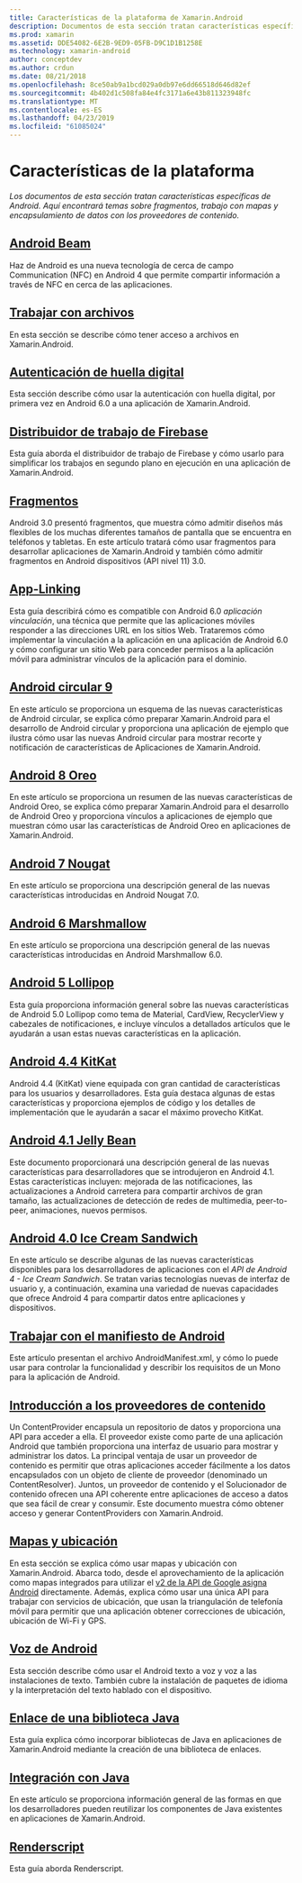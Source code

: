 ```yaml
---
title: Características de la plataforma de Xamarin.Android
description: Documentos de esta sección tratan características específicas de Android. Aquí encontrará temas como usa fragmentos, trabajar con mapas y encapsular datos con los proveedores de contenido.
ms.prod: xamarin
ms.assetid: DDE54082-6E2B-9ED9-05FB-D9C1D1B1258E
ms.technology: xamarin-android
author: conceptdev
ms.author: crdun
ms.date: 08/21/2018
ms.openlocfilehash: 8ce50ab9a1bcd029a0db97e6dd66518d646d82ef
ms.sourcegitcommit: 4b402d1c508fa84e4fc3171a6e43b811323948fc
ms.translationtype: MT
ms.contentlocale: es-ES
ms.lasthandoff: 04/23/2019
ms.locfileid: "61085024"
---
```

# <a name="platform-features"></a>Características de la plataforma

_Los documentos de esta sección tratan características específicas de Android. Aquí encontrará temas sobre fragmentos, trabajo con mapas y encapsulamiento de datos con los proveedores de contenido._

## <a name="android-beamandroidplatformandroid-beammd"></a>[Android Beam](~/android/platform/android-beam.md)

Haz de Android es una nueva tecnología de cerca de campo Communication (NFC) en Android 4 que permite compartir información a través de NFC en cerca de las aplicaciones.

## <a name="working-with-filesandroidplatformfilesindexmd"></a>[Trabajar con archivos](~/android/platform/files/index.md)

En esta sección se describe cómo tener acceso a archivos en Xamarin.Android.

## <a name="fingerprint-authenticationandroidplatformfingerprint-authenticationindexmd"></a>[Autenticación de huella digital](~/android/platform/fingerprint-authentication/index.md)

Esta sección describe cómo usar la autenticación con huella digital, por primera vez en Android 6.0 a una aplicación de Xamarin.Android.


## <a name="firebase-job-dispatcherandroidplatformfirebase-job-dispatchermd"></a>[Distribuidor de trabajo de Firebase](~/android/platform/firebase-job-dispatcher.md)

Esta guía aborda el distribuidor de trabajo de Firebase y cómo usarlo para simplificar los trabajos en segundo plano en ejecución en una aplicación de Xamarin.Android.

##  <a name="fragmentsandroidplatformfragmentsindexmd"></a>[Fragmentos](~/android/platform/fragments/index.md)

Android 3.0 presentó fragmentos, que muestra cómo admitir diseños más flexibles de los muchas diferentes tamaños de pantalla que se encuentra en teléfonos y tabletas. En este artículo tratará cómo usar fragmentos para desarrollar aplicaciones de Xamarin.Android y también cómo admitir fragmentos en Android dispositivos (API nivel 11) 3.0.



## <a name="app-linkingandroidplatformapp-linkingmd"></a>[App-Linking](~/android/platform/app-linking.md)

Esta guía describirá cómo es compatible con Android 6.0 _aplicación vinculación_, una técnica que permite que las aplicaciones móviles responder a las direcciones URL en los sitios Web. Trataremos cómo implementar la vinculación a la aplicación en una aplicación de Android 6.0 y cómo configurar un sitio Web para conceder permisos a la aplicación móvil para administrar vínculos de la aplicación para el dominio.


##  <a name="android-9-pieandroidplatformpiemd"></a>[Android circular 9](~/android/platform/pie.md)

En este artículo se proporciona un esquema de las nuevas características de Android circular, se explica cómo preparar Xamarin.Android para el desarrollo de Android circular y proporciona una aplicación de ejemplo que ilustra cómo usar las nuevas Android circular para mostrar recorte y notificación de características de Aplicaciones de Xamarin.Android.


##  <a name="android-8-oreoandroidplatformoreomd"></a>[Android 8 Oreo](~/android/platform/oreo.md)

En este artículo se proporciona un resumen de las nuevas características de Android Oreo, se explica cómo preparar Xamarin.Android para el desarrollo de Android Oreo y proporciona vínculos a aplicaciones de ejemplo que muestran cómo usar las características de Android Oreo en aplicaciones de Xamarin.Android.



##  <a name="android-7-nougatandroidplatformnougatmd"></a>[Android 7 Nougat](~/android/platform/nougat.md)

En este artículo se proporciona una descripción general de las nuevas características introducidas en Android Nougat 7.0.




##  <a name="android-6-marshmallowandroidplatformmarshmallowmd"></a>[Android 6 Marshmallow](~/android/platform/marshmallow.md)

En este artículo se proporciona una descripción general de las nuevas características introducidas en Android Marshmallow 6.0.




##  <a name="android-5-lollipopandroidplatformlollipopmd"></a>[Android 5 Lollipop](~/android/platform/lollipop.md)

Esta guía proporciona información general sobre las nuevas características de Android 5.0 Lollipop como tema de Material, CardView, RecyclerView y cabezales de notificaciones, e incluye vínculos a detallados artículos que le ayudarán a usan estas nuevas características en la aplicación.



##  <a name="android-44-kitkatandroidplatformkitkatmd"></a>[Android 4.4 KitKat](~/android/platform/kitkat.md)

Android 4.4 (KitKat) viene equipada con gran cantidad de características para los usuarios y desarrolladores. Esta guía destaca algunas de estas características y proporciona ejemplos de código y los detalles de implementación que le ayudarán a sacar el máximo provecho KitKat.




##  <a name="android-41-jelly-beanandroidplatformjelly-beanmd"></a>[Android 4.1 Jelly Bean](~/android/platform/jelly-bean.md)

Este documento proporcionará una descripción general de las nuevas características para desarrolladores que se introdujeron en Android 4.1. Estas características incluyen: mejorada de las notificaciones, las actualizaciones a Android carretera para compartir archivos de gran tamaño, las actualizaciones de detección de redes de multimedia, peer-to-peer, animaciones, nuevos permisos.



##  <a name="android-40-ice-cream-sandwichandroidplatformice-cream-sandwichmd"></a>[Android 4.0 Ice Cream Sandwich](~/android/platform/ice-cream-sandwich.md)

En este artículo se describe algunas de las nuevas características disponibles para los desarrolladores de aplicaciones con el *API de Android 4 - Ice Cream Sandwich*.
Se tratan varias tecnologías nuevas de interfaz de usuario y, a continuación, examina una variedad de nuevas capacidades que ofrece Android 4 para compartir datos entre aplicaciones y dispositivos.


##  <a name="working-with-the-android-manifestandroid-manifestmd"></a>[Trabajar con el manifiesto de Android](android-manifest.md)

Este artículo presentan el archivo AndroidManifest.xml, y cómo lo puede usar para controlar la funcionalidad y describir los requisitos de un Mono para la aplicación de Android.


##  <a name="introduction-to-content-providersandroidplatformcontent-providersindexmd"></a>[Introducción a los proveedores de contenido](~/android/platform/content-providers/index.md)

Un ContentProvider encapsula un repositorio de datos y proporciona una API para acceder a ella. El proveedor existe como parte de una aplicación Android que también proporciona una interfaz de usuario para mostrar y administrar los datos. La principal ventaja de usar un proveedor de contenido es permitir que otras aplicaciones acceder fácilmente a los datos encapsulados con un objeto de cliente de proveedor (denominado un ContentResolver). Juntos, un proveedor de contenido y el Solucionador de contenido ofrecen una API coherente entre aplicaciones de acceso a datos que sea fácil de crear y consumir. Este documento muestra cómo obtener acceso y generar ContentProviders con Xamarin.Android.



##  <a name="maps-and-locationandroidplatformmaps-and-locationindexmd"></a>[Mapas y ubicación](~/android/platform/maps-and-location/index.md)

En esta sección se explica cómo usar mapas y ubicación con Xamarin.Android. Abarca todo, desde el aprovechamiento de la aplicación como mapas integrados para utilizar el [v2 de la API de Google asigna Android](https://developers.google.com/maps/documentation/android/) directamente. Además, explica cómo usar una única API para trabajar con servicios de ubicación, que usan la triangulación de telefonía móvil para permitir que una aplicación obtener correcciones de ubicación, ubicación de Wi-Fi y GPS.



## <a name="android-speechandroidplatformspeechmd"></a>[Voz de Android](~/android/platform/speech.md)

Esta sección describe cómo usar el Android texto a voz y voz a las instalaciones de texto. También cubre la instalación de paquetes de idioma y la interpretación del texto hablado con el dispositivo.


##  <a name="binding-a-java-librarybinding-java-libraryindexmd"></a>[Enlace de una biblioteca Java](binding-java-library/index.md)

Esta guía explica cómo incorporar bibliotecas de Java en aplicaciones de Xamarin.Android mediante la creación de una biblioteca de enlaces.

##  <a name="java-integrationjava-integrationindexmd"></a>[Integración con Java](java-integration/index.md)

En este artículo se proporciona información general de las formas en que los desarrolladores pueden reutilizar los componentes de Java existentes en aplicaciones de Xamarin.Android.

##  <a name="renderscriptrenderscriptmd"></a>[Renderscript](renderscript.md)

Esta guía aborda Renderscript.
